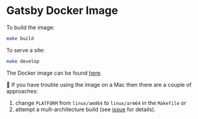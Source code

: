 # Gatsby Docker Image

To build the image:

```bash
make build
```

To serve a site:

```bash
make develop
```

The Docker image can be found [here](https://hub.docker.com/repository/docker/datawookie/gatsby/general).

📢 If you have trouble using the image on a Mac then there are a couple of approaches:

1. change `PLATFORM` from `linux/amd64` to `linux/arm64` in the `Makefile` or
2. attempt a mult-architecture build (see [issue](https://github.com/datawookie/docker-gatsby/issues/2) for details).
